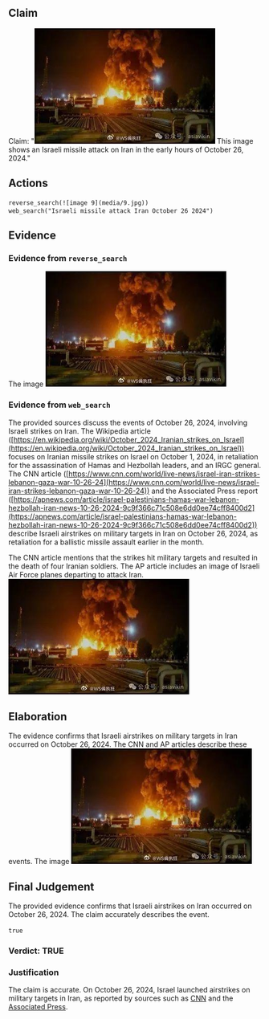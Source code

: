 ## Claim
Claim: "![image 9](media/9.jpg) This image shows an Israeli missile attack on Iran in the early hours of October 26, 2024."

## Actions
```
reverse_search(![image 9](media/9.jpg))
web_search("Israeli missile attack Iran October 26 2024")
```

## Evidence
### Evidence from `reverse_search`
The image ![image 9](media/9.jpg)

### Evidence from `web_search`
The provided sources discuss the events of October 26, 2024, involving Israeli strikes on Iran. The Wikipedia article ([https://en.wikipedia.org/wiki/October_2024_Iranian_strikes_on_Israel](https://en.wikipedia.org/wiki/October_2024_Iranian_strikes_on_Israel)) focuses on Iranian missile strikes on Israel on October 1, 2024, in retaliation for the assassination of Hamas and Hezbollah leaders, and an IRGC general. The CNN article ([https://www.cnn.com/world/live-news/israel-iran-strikes-lebanon-gaza-war-10-26-24](https://www.cnn.com/world/live-news/israel-iran-strikes-lebanon-gaza-war-10-26-24)) and the Associated Press report ([https://apnews.com/article/israel-palestinians-hamas-war-lebanon-hezbollah-iran-news-10-26-2024-9c9f366c71c508e6dd0ee74cff8400d2](https://apnews.com/article/israel-palestinians-hamas-war-lebanon-hezbollah-iran-news-10-26-2024-9c9f366c71c508e6dd0ee74cff8400d2)) describe Israeli airstrikes on military targets in Iran on October 26, 2024, as retaliation for a ballistic missile assault earlier in the month.

The CNN article mentions that the strikes hit military targets and resulted in the death of four Iranian soldiers. The AP article includes an image of Israeli Air Force planes departing to attack Iran. ![image 9](media/9.jpg)


## Elaboration
The evidence confirms that Israeli airstrikes on military targets in Iran occurred on October 26, 2024. The CNN and AP articles describe these events. The image ![image 9](media/9.jpg)

## Final Judgement
The provided evidence confirms that Israeli airstrikes on Iran occurred on October 26, 2024. The claim accurately describes the event.

`true`


### Verdict: TRUE

### Justification
The claim is accurate. On October 26, 2024, Israel launched airstrikes on military targets in Iran, as reported by sources such as [CNN](https://www.cnn.com/world/live-news/israel-iran-strikes-lebanon-gaza-war-10-26-24) and the [Associated Press](https://apnews.com/article/israel-palestinians-hamas-war-lebanon-hezbollah-iran-news-10-26-2024-9c9f366c71c508e6dd0ee74cff8400d2).
